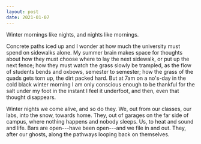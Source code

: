 ```yaml
---
layout: post
date: 2021-01-07
---
```


Winter mornings
  like nights,
  and nights
  like mornings.

Concrete paths iced up
  and I wonder
  at how much the university
  must spend
  on sidewalks alone.
My summer brain
  makes space
  for thoughts
  about how they must choose
  where to lay the next sidewalk,
  or put up the next fence;
  how they must watch the grass
  slowly be trampled,
  as the flow of students bends and oxbows,
  semester to semester;
  how the grass of the quads
  gets torn up,
  the dirt packed hard.
But at 7am
  on a no's-day
  in the cold black winter morning
  I am only conscious enough
  to be thankful for the salt under
  my foot
  in the instant I feel it underfoot,
  and then,
  even that thought
  disappears.


Winter nights
  we come alive,
  and so do they.
We,
  out from our classes,
  our labs,
  into the snow,
  towards home.
They, out of garages
  on the far side of campus,
  where nothing happens
  and nobody sleeps.
Us,
  to heat and sound
  and life.
Bars are 
  open---have been open---and
  we file in and out.
They,
  after our ghosts,
  along the pathways
  looping back on themselves.
